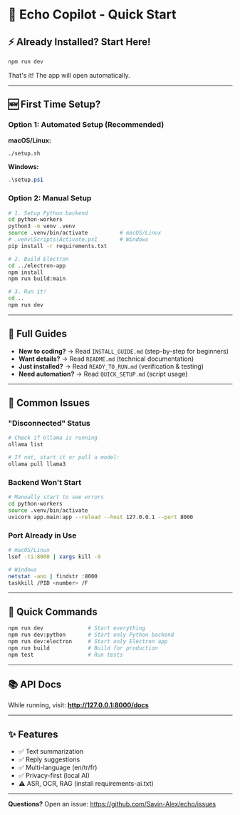 # 🚀 Echo Copilot - Quick Start

## ⚡ Already Installed? Start Here!

```bash
npm run dev
```

That's it! The app will open automatically.

---

## 🆕 First Time Setup?

### Option 1: Automated Setup (Recommended)

**macOS/Linux:**
```bash
./setup.sh
```

**Windows:**
```powershell
.\setup.ps1
```

### Option 2: Manual Setup

```bash
# 1. Setup Python backend
cd python-workers
python3 -m venv .venv
source .venv/bin/activate          # macOS/Linux
# .venv\Scripts\Activate.ps1       # Windows
pip install -r requirements.txt

# 2. Build Electron
cd ../electron-app
npm install
npm run build:main

# 3. Run it!
cd ..
npm run dev
```

---

## 📖 Full Guides

- **New to coding?** → Read `INSTALL_GUIDE.md` (step-by-step for beginners)
- **Want details?** → Read `README.md` (technical documentation)
- **Just installed?** → Read `READY_TO_RUN.md` (verification & testing)
- **Need automation?** → Read `QUICK_SETUP.md` (script usage)

---

## 🐛 Common Issues

### "Disconnected" Status

```bash
# Check if Ollama is running
ollama list

# If not, start it or pull a model:
ollama pull llama3
```

### Backend Won't Start

```bash
# Manually start to see errors
cd python-workers
source .venv/bin/activate
uvicorn app.main:app --reload --host 127.0.0.1 --port 8000
```

### Port Already in Use

```bash
# macOS/Linux
lsof -ti:8000 | xargs kill -9

# Windows
netstat -ano | findstr :8000
taskkill /PID <number> /F
```

---

## 🎯 Quick Commands

```bash
npm run dev              # Start everything
npm run dev:python       # Start only Python backend
npm run dev:electron     # Start only Electron app
npm run build            # Build for production
npm test                 # Run tests
```

---

## 📚 API Docs

While running, visit: **http://127.0.0.1:8000/docs**

---

## ✨ Features

- ✅ Text summarization
- ✅ Reply suggestions
- ✅ Multi-language (en/tr/fr)
- ✅ Privacy-first (local AI)
- ⚠️ ASR, OCR, RAG (install requirements-ai.txt)

---

**Questions?** Open an issue: https://github.com/Savin-Alex/echo/issues


